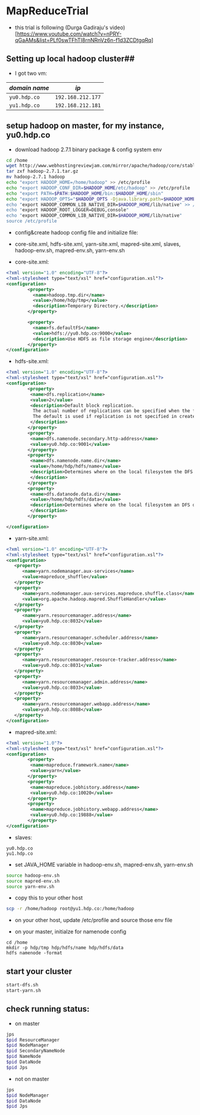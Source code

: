 # MapReduceTrial

* this trial is following (Durga Gadiraju's video)[https://www.youtube.com/watch?v=nPRY-qGaAMs&list=PLf0swTFhTI8rnNRnVz6n-f1d3ZCDtgqRq]

## Setting up local hadoop cluster##

* I got two vm:

 *domain name* | *ip*
------------|------------
`yu0.hdp.co`|`192.168.212.177`
`yu1.hdp.co`|`192.168.212.181`

## setup hadoop on master, for my instance, yu0.hdp.co
* download hadoop 2.7.1 binary package & config system env
```bash
cd /home
wget http://www.webhostingreviewjam.com/mirror/apache/hadoop/core/stable/hadoop-2.7.1.tar.gz
tar zxf hadoop-2.7.1.tar.gz
mv hadoop-2.7.1 hadoop
echo "export HADOOP_HOME=/home/hadoop" >> /etc/profile
echo "export HADOOP_CONF_DIR=$HADOOP_HOME/etc/hadoop" >> /etc/profile
echo "export PATH=$PATH:$HADOOP_HOME/bin:$HADOOP_HOME/sbin"
echo "export HADOOP_OPTS="$HADOOP_OPTS -Djava.library.path=$HADOOP_HOME/lib/" >> /etc/profile
echo "export HADOOP_COMMON_LIB_NATIVE_DIR=$HADOOP_HOME/lib/native" >> /etc/profile
echo "export HADOOP_ROOT_LOGGER=DEBUG,console"
echo "export HADOOP_COMMON_LIB_NATIVE_DIR=$HADOOP_HOME/lib/native"
source /etc/profile
```
* config&create hadoop config file and initialize file:
* core-site.xml, hdfs-site.xml, yarn-site.xml, mapred-site.xml, slaves, hadoop-env.sh, mapred-env.sh, yarn-env.sh

* core-site.xml:
```xml
<?xml version="1.0" encoding="UTF-8"?>
<?xml-stylesheet type="text/xsl" href="configuration.xsl"?>
<configuration>
        <property>
          <name>hadoop.tmp.dir</name>
          <value>/home/hdp/tmp</value>
          <description>Temporary Directory.</description>
        </property>

        <property>
          <name>fs.defaultFS</name>
          <value>hdfs://yu0.hdp.co:9000</value>
          <description>Use HDFS as file storage engine</description>
        </property>
</configuration>
```

* hdfs-site.xml:
```xml
<?xml version="1.0" encoding="UTF-8"?>
<?xml-stylesheet type="text/xsl" href="configuration.xsl"?>
<configuration>
        <property>
         <name>dfs.replication</name>
         <value>2</value>
         <description>Default block replication.
          The actual number of replications can be specified when the file is created.
          The default is used if replication is not specified in create time.
         </description>
        </property>
        <property>
         <name>dfs.namenode.secondary.http-address</name>
         <value>yu0.hdp.co:9001</value>
        </property>
        <property>
         <name>dfs.namenode.name.dir</name>
         <value>/home/hdp/hdfs/name</value>
         <description>Determines where on the local filesystem the DFS name node should store the name table(fsimage). If this is a comma-delimited list of directories then the name table is replicated in all of the directories, for redundancy.
         </description>
        </property>
        <property>
         <name>dfs.datanode.data.dir</name>
         <value>/home/hdp/hdfs/data</value>
         <description>Determines where on the local filesystem an DFS data node should store its blocks. If this is a comma-delimited list of directories, then data will be stored in all named directories, typically on different devices. Directories that do not exist are ignored.
         </description>
        </property>

</configuration>
```

* yarn-site.xml:
```xml
<?xml version="1.0" encoding="UTF-8"?>
<?xml-stylesheet type="text/xsl" href="configuration.xsl"?>
<configuration>
   <property>
      <name>yarn.nodemanager.aux-services</name>
      <value>mapreduce_shuffle</value>
   </property>
   <property>
      <name>yarn.nodemanager.aux-services.mapreduce.shuffle.class</name>
      <value>org.apache.hadoop.mapred.ShuffleHandler</value>
   </property>
   <property>
      <name>yarn.resourcemanager.address</name>
      <value>yu0.hdp.co:8032</value>
   </property>
   <property>
      <name>yarn.resourcemanager.scheduler.address</name>
      <value>yu0.hdp.co:8030</value>
   </property>
   <property>
      <name>yarn.resourcemanager.resource-tracker.address</name>
      <value>yu0.hdp.co:8031</value>
   </property>
   <property>
      <name>yarn.resourcemanager.admin.address</name>
      <value>yu0.hdp.co:8033</value>
   </property>
   <property>
      <name>yarn.resourcemanager.webapp.address</name>
      <value>yu0.hdp.co:8088</value>
   </property>
</configuration>
```

* mapred-site.xml:
```xml
<?xml version="1.0"?>
<?xml-stylesheet type="text/xsl" href="configuration.xsl"?>
<configuration>
        <property>
         <name>mapreduce.framework.name</name>
         <value>yarn</value>
        </property>
        <property>
         <name>mapreduce.jobhistory.address</name>
         <value>yu0.hdp.co:10020</value>
        </property>
        <property>
         <name>mapreduce.jobhistory.webapp.address</name>
         <value>yu0.hdp.co:19888</value>
        </property>
</configuration>
```

* slaves:
```properties
yu0.hdp.co
yu1.hdp.co
```

* set JAVA_HOME variable in hadoop-env.sh, mapred-env.sh, yarn-env.sh
```bash
source hadoop-env.sh
source mapred-env.sh
source yarn-env.sh
```
* copy this to your other host
```bash
scp -r /home/hadoop root@yu1.hdp.co:/home/hadoop
```

* on your other host, update /etc/profile and source those env file

* on your master, initialze for namenode config
```
cd /home
mkdir -p hdp/tmp hdp/hdfs/name hdp/hdfs/data
hdfs namenode -format
```

## start your cluster
```bash
start-dfs.sh
start-yarn.sh
```

## check running status:
* on master
```bash
jps
$pid ResourceManager
$pid NodeManager
$pid SecondaryNameNode
$pid NameNode
$pid DataNode
$pid Jps
```

* not on master
```bash
jps
$pid NodeManager
$pid DataNode
$pid Jps
```



